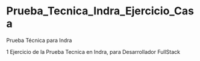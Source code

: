 # Prueba_Tecnica_Indra_Ejercicio_Casa
Prueba Técnica para Indra

1 Ejercicio de la Prueba Tecnica en Indra, para Desarrollador FullStack
